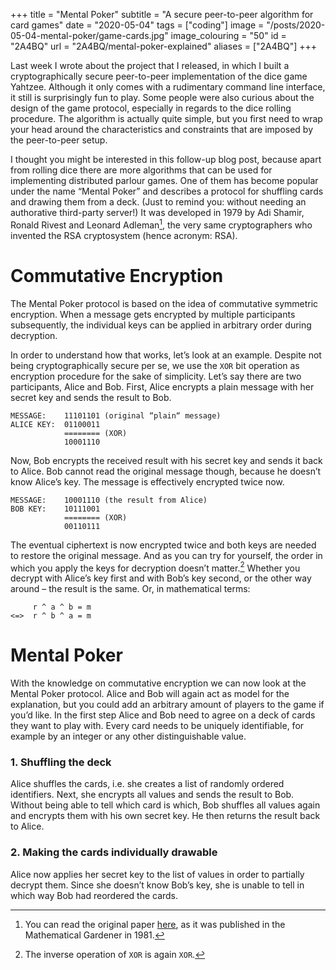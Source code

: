 +++
title = "Mental Poker"
subtitle = "A secure peer-to-peer algorithm for card games"
date = "2020-05-04"
tags = ["coding"]
image = "/posts/2020-05-04-mental-poker/game-cards.jpg"
image_colouring = "50"
id = "2A4BQ"
url = "2A4BQ/mental-poker-explained"
aliases = ["2A4BQ"]
+++

Last week I wrote about the project that I released, in which I built a cryptographically secure peer-to-peer implementation of the dice game Yahtzee. 
Although it only comes with a rudimentary command line interface, it still is surprisingly fun to play. Some people were also curious about the design of the game protocol, especially in regards to the dice rolling procedure. The algorithm is actually quite simple, but you first need to wrap your head around the characteristics and constraints that are imposed by the peer-to-peer setup.

I thought you might be interested in this follow-up blog post, because apart from rolling dice there are more algorithms that can be used for implementing distributed parlour games. One of them has become popular under the name “Mental Poker” and describes a protocol for shuffling cards and drawing them from a deck. (Just to remind you: without needing an authorative third-party server!) It was developed in 1979 by Adi Shamir, Ronald Rivest and Leonard Adleman[^1], the very same cryptographers who invented the RSA cryptosystem (hence acronym: RSA).

# Commutative Encryption

The Mental Poker protocol is based on the idea of commutative symmetric encryption. When a message gets encrypted by multiple participants subsequently, the individual keys can be applied in arbitrary order during decryption.

In order to understand how that works, let’s look at an example. Despite not being cryptographically secure per se, we use the `XOR` bit operation as encryption procedure for the sake of simplicity. Let’s say there are two participants, Alice and Bob. First, Alice encrypts a plain message with her secret key and sends the result to Bob.

```
MESSAGE:    11101101 (original “plain“ message)
ALICE KEY:  01100011
            ======== (XOR)
            10001110
```

Now, Bob encrypts the received result with his secret key and sends it back to Alice. Bob cannot read the original message though, because he doesn’t know Alice’s key. The message is effectively encrypted twice now.

```
MESSAGE:    10001110 (the result from Alice)
BOB KEY:    10111001
            ======== (XOR)
            00110111
```

The eventual ciphertext is now encrypted twice and both keys are needed to restore the original message. And as you can try for yourself, the order in which you apply the keys for decryption doesn’t matter.[^2] Whether you decrypt with Alice’s key first and with Bob’s key second, or the other way around – the result is the same. Or, in mathematical terms:

```
     r ^ a ^ b = m
<=>  r ^ b ^ a = m
```


# Mental Poker

With the knowledge on commutative encryption we can now look at the Mental Poker protocol. Alice and Bob will again act as model for the explanation, but you could add an arbitrary amount of players to the game if you’d like. In the first step Alice and Bob need to agree on a deck of cards they want to play with. Every card needs to be uniquely identifiable, for example by an integer or any other distinguishable value.

### 1. Shuffling the deck
Alice shuffles the cards, i.e. she creates a list of randomly ordered identifiers. Next, she encrypts all values and sends the result to Bob. Without being able to tell which card is which, Bob shuffles all values again and encrypts them with his own secret key. He then returns the result back to Alice.

### 2. Making the cards individually drawable
Alice now applies her secret key to the list of values in order to partially decrypt them. Since she doesn’t know Bob’s key, she is unable to tell in which way Bob had reordered the cards.


[^1]: You can read the original paper [here](http://people.csail.mit.edu/rivest/ShamirRivestAdleman-MentalPoker.pdf), as it was published in the Mathematical Gardener in 1981.
[^2]: The inverse operation of `XOR` is again `XOR`.
